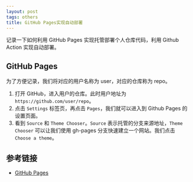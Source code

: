 ```yaml
---
layout: post
tags: others
title: GitHub Pages实现自动部署
---
```


记录一下如何利用 GitHub Pages 实现托管部署个人仓库代码，利用 Github Action 实现自动部署。

## GitHub Pages

为了方便记录，我们将对应的用户名称为 user，对应的仓库称为 repo。

1. 打开 GitHub，进入用户的仓库。此时用户地址为 `https://github.com/user/repo`。
2. 点击 `Settings` 标签页，再点击 `Pages`，我们就可以进入到 Github Pages 的设置页面。
3. 看到 `Source` 和 `Theme Chooser`。`Source` 表示托管的分支来源地址，`Theme Chooser` 可以让我们使用 gh-pages 分支快速建立一个网站。我们点击 `Choose a theme`。

## 参考链接

- [GitHub Pages](https://pages.github.com)
